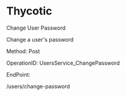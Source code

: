 #     Thycotic


Change User Password

Change a user's password

Method: Post

OperationID: UsersService_ChangePassword

EndPoint:

/users/change-password
